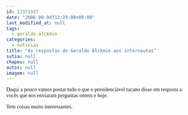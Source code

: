 ```yaml
---
id: 12371937
date: "2006-08-04T13:29:00+00:00"
last_modified_at: null
tags:
  - geraldo-alckmin
categories:
  - noticias
title: "As respostas de Geraldo Alckmin aos internautas"
sutia: null
chapeu: null
autor: null
imagem: null
---
```

<p><P><FONT face=Verdana>Daqui a pouco vamos postar tudo o que o presidenciável tucano disse em resposta a vocês que nos enviaram&nbsp;perguntas ontem e hoje.</FONT></P></p>
<p><P><FONT face=Verdana>Tem coisas muito interessantes.</FONT></P> </p>
